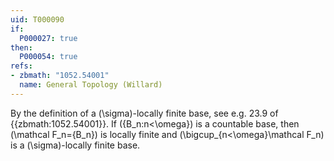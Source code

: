 ```yaml
---
uid: T000090
if:
  P000027: true
then:
  P000054: true
refs:
- zbmath: "1052.54001"
  name: General Topology (Willard)
---
```


By the definition of a \(\sigma\)-locally finite base, see e.g.
23.9 of {{zbmath:1052.54001}}. If \(\{B_n:n<\omega\}\) is a countable base,
then \(\mathcal F_n=\{B_n\}\) is locally finite and
\(\bigcup_{n<\omega}\mathcal F_n\) is a \(\sigma\)-locally finite base.
